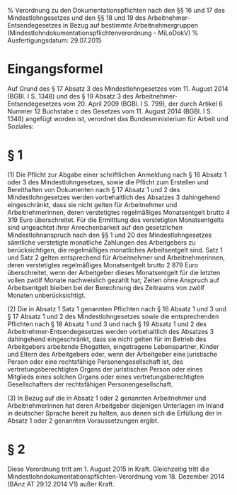 % Verordnung zu den Dokumentationspflichten nach den §§ 16 und 17 des Mindestlohngesetzes und den §§ 18 und 19 des Arbeitnehmer-Entsendegesetzes in Bezug auf bestimmte Arbeitnehmergruppen  (Mindestlohndokumentationspflichtenverordnung - MiLoDokV)
% Ausfertigungsdatum: 29.07.2015
 
# Eingangsformel

Auf Grund des § 17 Absatz 3 des Mindestlohngesetzes vom 11. August 2014 (BGBl. I S. 1348) und des § 19 Absatz 3 des Arbeitnehmer-Entsendegesetzes vom 20. April 2009 (BGBl. I S. 799), der durch Artikel 6 Nummer 12 Buchstabe c des Gesetzes vom 11. August 2014 (BGBl. I S. 1348) angefügt worden ist, verordnet das Bundesministerium für Arbeit und Soziales:

# § 1

(1) Die Pflicht zur Abgabe einer schriftlichen Anmeldung nach § 16 Absatz 1 oder 3 des Mindestlohngesetzes, sowie die Pflicht zum Erstellen und Bereithalten von Dokumenten nach § 17 Absatz 1 und 2 des Mindestlohngesetzes werden vorbehaltlich des Absatzes 3 dahingehend eingeschränkt, dass sie nicht gelten für Arbeitnehmer und Arbeitnehmerinnen, deren verstetigtes regelmäßiges Monatsentgelt brutto 4 319 Euro überschreitet. Für die Ermittlung des verstetigten Monatsentgelts sind ungeachtet ihrer Anrechenbarkeit auf den gesetzlichen Mindestlohnanspruch nach den §§ 1 und 20 des Mindestlohngesetzes sämtliche verstetigte monatliche Zahlungen des Arbeitgebers zu berücksichtigen, die regelmäßiges monatliches Arbeitsentgelt sind. Satz 1 und Satz 2 gelten entsprechend für Arbeitnehmer und Arbeitnehmerinnen, deren verstetigtes regelmäßiges Monatsentgelt brutto 2 879 Euro überschreitet, wenn der Arbeitgeber dieses Monatsentgelt für die letzten vollen zwölf Monate nachweislich gezahlt hat; Zeiten ohne Anspruch auf Arbeitsentgelt bleiben bei der Berechnung des Zeitraums von zwölf Monaten unberücksichtigt.

(2) Die in Absatz 1 Satz 1 genannten Pflichten nach § 16 Absatz 1 und 3 und § 17 Absatz 1 und 2 des Mindestlohngesetzes sowie die entsprechenden Pflichten nach § 18 Absatz 1 und 3 und nach § 19 Absatz 1 und 2 des Arbeitnehmer-Entsendegesetzes werden vorbehaltlich des Absatzes 3 dahingehend eingeschränkt, dass sie nicht gelten für im Betrieb des Arbeitgebers arbeitende Ehegatten, eingetragene Lebenspartner, Kinder und Eltern des Arbeitgebers oder, wenn der Arbeitgeber eine juristische Person oder eine rechtsfähige Personengesellschaft ist, des vertretungsberechtigten Organs der juristischen Person oder eines Mitglieds eines solchen Organs oder eines vertretungsberechtigten Gesellschafters der rechtsfähigen Personengesellschaft.

(3) In Bezug auf die in Absatz 1 oder 2 genannten Arbeitnehmer und Arbeitnehmerinnen hat deren Arbeitgeber diejenigen Unterlagen im Inland in deutscher Sprache bereit zu halten, aus denen sich die Erfüllung der in Absatz 1 oder 2 genannten Voraussetzungen ergibt.

# § 2

Diese Verordnung tritt am 1. August 2015 in Kraft. Gleichzeitig tritt die Mindestlohndokumentationspflichten-Verordnung vom 18. Dezember 2014 (BAnz AT 29.12.2014 V1) außer Kraft.
